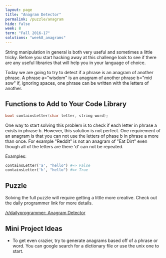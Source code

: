 ```yaml
---
layout: page
title: "Anagram Detector"
permalink: /puzzle/anagram
hide: false
week: 8
term: "Fall 2016-17"
solutions: "week8_anagrams"
---
```


String manipulation in general is both very useful and sometimes a little tricky. Before you start hacking away at this challenge look to see if there are any useful libraries that will help you in your language of choice.

Today we are going to try to detect if a phrase is an anagram of another phrase. A phrase a="wisdom" is an anagram of another phrase b="mid sow" if, ignoring spaces, one phrase can be written with the letters of another.

## Functions to Add to Your Code Library


```c
bool containsLetter(char letter, string word);
```

One way to start solving this problem is to check if each letter in phrase a exists in phrase b. However, this solution is not perfect. One requirement of an anagram is that you can not use the letters of phase b in phrase a more than once. For example "Reddit" is not an anagram of "Eat Dirt" even though all of the letters are there 'd' can not be repeated.

Examples:

```python
containsLetter('a', "hello") #=> False
containsLetter('h', "hello") #=> True
```

## Puzzle

Solving the full puzzle will require getting a little more creative. Check out the daily programmer link for more details.


[/r/dailyprogrammer: Anagram Detector](https://www.reddit.com/r/dailyprogrammer/comments/52enht/20160912_challenge_283_easy_anagram_detector/)

## Mini Project Ideas

* To get even crazier, try to generate anagrams based off of a phrase or word. You can google search for a dictionary file or use the unix one to start.
